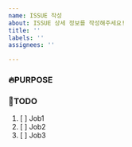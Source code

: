 ```yaml
---
name: ISSUE 작성
about: ISSUE 상세 정보를 작성해주세요!
title: ''
labels: ''
assignees: ''

---
```


### 🔥PURPOSE
> <!-- 해당 이슈의 목적을 작성해주세요 ex) Todo 생성 기능 -->

### 📒TODO

1. [ ] Job1
2. [ ] Job2
3. [ ] Job3
